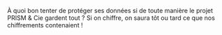 À quoi bon tenter de protéger ses données si de toute manière le projet PRISM & Cie gardent tout ? Si on chiffre, on saura tôt ou tard ce que nos chiffrements contenaient !
